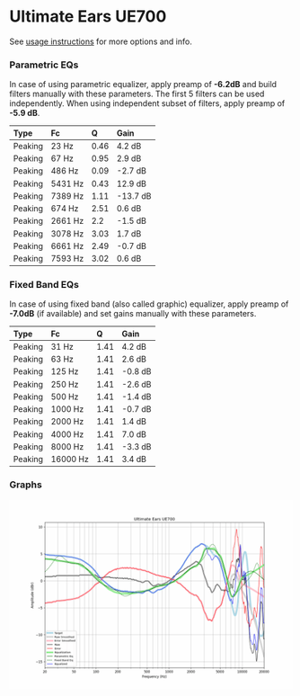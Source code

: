 # Ultimate Ears UE700
See [usage instructions](https://github.com/jaakkopasanen/AutoEq#usage) for more options and info.

### Parametric EQs
In case of using parametric equalizer, apply preamp of **-6.2dB** and build filters manually
with these parameters. The first 5 filters can be used independently.
When using independent subset of filters, apply preamp of **-5.9 dB**.

| Type    | Fc      |    Q | Gain     |
|:--------|:--------|:-----|:---------|
| Peaking | 23 Hz   | 0.46 | 4.2 dB   |
| Peaking | 67 Hz   | 0.95 | 2.9 dB   |
| Peaking | 486 Hz  | 0.09 | -2.7 dB  |
| Peaking | 5431 Hz | 0.43 | 12.9 dB  |
| Peaking | 7389 Hz | 1.11 | -13.7 dB |
| Peaking | 674 Hz  | 2.51 | 0.6 dB   |
| Peaking | 2661 Hz | 2.2  | -1.5 dB  |
| Peaking | 3078 Hz | 3.03 | 1.7 dB   |
| Peaking | 6661 Hz | 2.49 | -0.7 dB  |
| Peaking | 7593 Hz | 3.02 | 0.6 dB   |

### Fixed Band EQs
In case of using fixed band (also called graphic) equalizer, apply preamp of **-7.0dB**
(if available) and set gains manually with these parameters.

| Type    | Fc       |    Q | Gain    |
|:--------|:---------|:-----|:--------|
| Peaking | 31 Hz    | 1.41 | 4.2 dB  |
| Peaking | 63 Hz    | 1.41 | 2.6 dB  |
| Peaking | 125 Hz   | 1.41 | -0.8 dB |
| Peaking | 250 Hz   | 1.41 | -2.6 dB |
| Peaking | 500 Hz   | 1.41 | -1.4 dB |
| Peaking | 1000 Hz  | 1.41 | -0.7 dB |
| Peaking | 2000 Hz  | 1.41 | 1.4 dB  |
| Peaking | 4000 Hz  | 1.41 | 7.0 dB  |
| Peaking | 8000 Hz  | 1.41 | -3.3 dB |
| Peaking | 16000 Hz | 1.41 | 3.4 dB  |

### Graphs
![](./Ultimate%20Ears%20UE700.png)